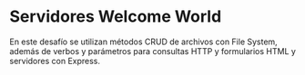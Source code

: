 # Servidores Welcome World
En este desafío se utilizan métodos CRUD de archivos con File System, además de verbos y parámetros para consultas HTTP y formularios HTML y servidores con Express.
